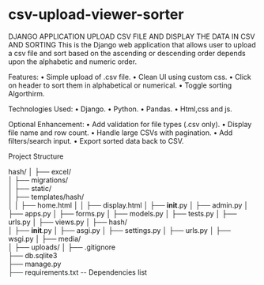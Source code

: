 # csv-upload-viewer-sorter
DJANGO APPLICATION UPLOAD CSV FILE AND DISPLAY THE DATA IN CSV AND SORTING
This is the Django web application that allows user to upload a csv file and sort based on the ascending or descending order depends upon the alphabetic and numeric order.

Features:
•	Simple upload of .csv file.
•	Clean UI using custom css.
•	Click on header to sort them in alphabetical or numerical.
•	Toggle sorting Algorthirm.

Technologies Used:
•	Django.
•	Python.
•	Pandas.
•	Html,css and js.

Optional Enhancement:
•	Add validation for file types (.csv only).
•	Display file name and row count.
•	Handle large CSVs with pagination.
•	Add filters/search input.
•	Export sorted data back to CSV.

Project Structure

hash/
│
├── excel/                    
│   ├── migrations/           
│   ├── static/               
│   ├── templates/hash/       
│   │   ├── home.html
│   │   ├── display.html
│   ├── __init__.py
│   ├── admin.py
│   ├── apps.py
│   ├── forms.py
│   ├── models.py
│   ├── tests.py
│   ├── urls.py
│   ├── views.py
│
├── hash/               
│   ├── __init__.py
│   ├── asgi.py
│   ├── settings.py
│   ├── urls.py
│   ├── wsgi.py
│
├── media/                   
│   ├── uploads/
│
├── .gitignore                
├── db.sqlite3               
├── manage.py                 
├── requirements.txt          -- Dependencies list

